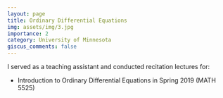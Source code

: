 ```yaml
---
layout: page
title: Ordinary Differential Equations
img: assets/img/3.jpg
importance: 2
category: University of Minnesota
giscus_comments: false
---
```


I served as a teaching assistant and conducted recitation lectures for:

- Introduction to Ordinary Differential Equations in Spring 2019 (MATH 5525)

